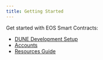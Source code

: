 ```yaml
---
title: Getting Started
---
```


Get started with EOS Smart Contracts:

- [DUNE Development Setup](10_dune-development-setup/index.md)
- [Accounts](./20_accounts/index.md)
- [Resources Guide](./30_resources/index.md)
